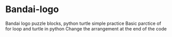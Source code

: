 # Bandai-logo
Bandai logo puzzle blocks, python turtle simple practice
Basic parctice of for loop and turtle in python
Change the arrangement at the end of the code
